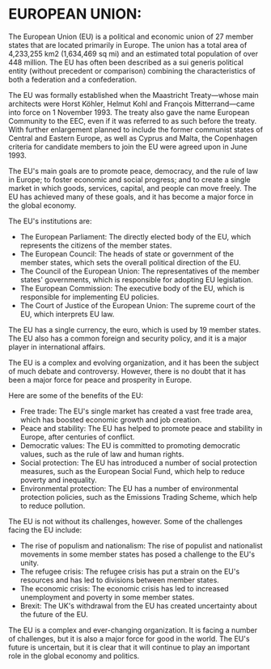 # EUROPEAN UNION:

The European Union (EU) is a political and economic union of 27 member states that are located primarily in Europe. The union has a total area of 4,233,255 km2 (1,634,469 sq mi) and an estimated total population of over 448 million. The EU has often been described as a sui generis political entity (without precedent or comparison) combining the characteristics of both a federation and a confederation.

The EU was formally established when the Maastricht Treaty—whose main architects were Horst Köhler, Helmut Kohl and François Mitterrand—came into force on 1 November 1993. The treaty also gave the name European Community to the EEC, even if it was referred to as such before the treaty. With further enlargement planned to include the former communist states of Central and Eastern Europe, as well as Cyprus and Malta, the Copenhagen criteria for candidate members to join the EU were agreed upon in June 1993.

The EU's main goals are to promote peace, democracy, and the rule of law in Europe; to foster economic and social progress; and to create a single market in which goods, services, capital, and people can move freely. The EU has achieved many of these goals, and it has become a major force in the global economy.

The EU's institutions are:
- The European Parliament: The directly elected body of the EU, which represents the citizens of the member states.
- The European Council: The heads of state or government of the member states, which sets the overall political direction of the EU.
- The Council of the European Union: The representatives of the member states' governments, which is responsible for adopting EU legislation.
- The European Commission: The executive body of the EU, which is responsible for implementing EU policies.
- The Court of Justice of the European Union: The supreme court of the EU, which interprets EU law.

The EU has a single currency, the euro, which is used by 19 member states. The EU also has a common foreign and security policy, and it is a major player in international affairs.

The EU is a complex and evolving organization, and it has been the subject of much debate and controversy. However, there is no doubt that it has been a major force for peace and prosperity in Europe.

Here are some of the benefits of the EU:
- Free trade: The EU's single market has created a vast free trade area, which has boosted economic growth and job creation.
- Peace and stability: The EU has helped to promote peace and stability in Europe, after centuries of conflict.
- Democratic values: The EU is committed to promoting democratic values, such as the rule of law and human rights.
- Social protection: The EU has introduced a number of social protection measures, such as the European Social Fund, which help to reduce poverty and inequality.
- Environmental protection: The EU has a number of environmental protection policies, such as the Emissions Trading Scheme, which help to reduce pollution.

The EU is not without its challenges, however. Some of the challenges facing the EU include:
- The rise of populism and nationalism: The rise of populist and nationalist movements in some member states has posed a challenge to the EU's unity.
- The refugee crisis: The refugee crisis has put a strain on the EU's resources and has led to divisions between member states.
- The economic crisis: The economic crisis has led to increased unemployment and poverty in some member states.
- Brexit: The UK's withdrawal from the EU has created uncertainty about the future of the EU.

The EU is a complex and ever-changing organization. It is facing a number of challenges, but it is also a major force for good in the world. The EU's future is uncertain, but it is clear that it will continue to play an important role in the global economy and politics.